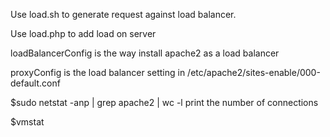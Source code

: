 Use load.sh to generate request against load balancer.

Use load.php to add load on server

loadBalancerConfig is the way install apache2 as a load balancer

proxyConfig is the load balancer setting in /etc/apache2/sites-enable/000-default.conf

$sudo netstat -anp | grep apache2 | wc -l print the number of connections 


$vmstat 
